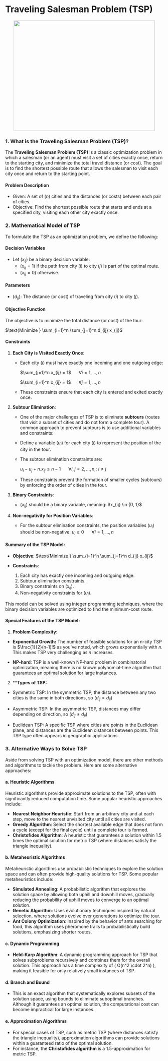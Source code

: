 # Traveling Salesman Problem (TSP)

<p align="center"> 
  <img width="450" height="350" src="https://community.ptc.com/t5/image/serverpage/image-id/2899i03C9464782900092/image-size/large?v=v2&px=999"> 
</p>

### 1. What is the Traveling Salesman Problem (TSP)?

The **Traveling Salesman Problem (TSP)** is a classic optimization problem in which a salesman (or an agent) must visit a set of cities exactly once, return to the starting city, and minimize the total travel distance (or cost). The goal is to find the shortest possible route that allows the salesman to visit each city once and return to the starting point.

#### Problem Description
- Given: A set of $( n )$ cities and the distances (or costs) between each pair of cities.
- Objective: Find the shortest possible route that starts and ends at a specified city, visiting each other city exactly once.

### 2. Mathematical Model of TSP

To formulate the TSP as an optimization problem, we define the following:

#### Decision Variables
- Let $( x_{ij} )$ be a binary decision variable:
  - $( x_{ij} = 1 )$ if the path from city $( i )$ to city $( j )$ is part of the optimal route.
  - $( x_{ij} = 0 )$ otherwise.

#### Parameters
- $( d_{ij} )$: The distance (or cost) of traveling from city $( i )$ to city $( j )$.

#### Objective Function
The objective is to minimize the total distance (or cost) of the tour:

$\text{Minimize } \sum_{i=1}^n \sum_{j=1}^n d_{ij} x_{ij}$

#### Constraints

1. **Each City is Visited Exactly Once**:
   - Each city $( i )$ must have exactly one incoming and one outgoing edge:
   
     $\sum_{j=1}^n x_{ij} = 1$   $\quad$    $\forall i = 1, ..., n$

     $\sum_{i=1}^n x_{ij} = 1$   $\quad$   $\forall j = 1, ..., n$

   - These constraints ensure that each city is entered and exited exactly once.

3. **Subtour Elimination**:
   - One of the major challenges of TSP is to eliminate **subtours** (routes that visit a subset of cities and do not form a complete tour). A common approach to prevent subtours is to use additional variables and constraints:
   - Define a variable $( u_i )$ for each city $( i )$ to represent the position of the city in the tour.
   - The subtour elimination constraints are:
     
     $u_i - u_j + n.x_{ij} \leq n - 1$   $\quad$   $\forall i, j = 2, ..., n, ; \ i \neq j$
     
   - These constraints prevent the formation of smaller cycles (subtours) by enforcing the order of cities in the tour.

4. **Binary Constraints**:
   - $( x_{ij} )$ should be a binary variable, meaning:
     $x_{ij} \in \{0, 1}$

5. **Non-negativity for Position Variables**:
   - For the subtour elimination constraints, the position variables $( u_i )$ should be non-negative:
     $u_i \geq 0$ $\quad$ $\forall i = 1, ..., n$

#### Summary of the TSP Model:

- **Objective**: $\text{Minimize } \sum_{i=1}^n \sum_{j=1}^n d_{ij} x_{ij}$
  
- **Constraints**:
  1. Each city has exactly one incoming and outgoing edge.
  2. Subtour elimination constraints.
  3. Binary constraints on $( x_{ij} )$.
  4. Non-negativity constraints for $( u_i )$.

This model can be solved using integer programming techniques, where the binary decision variables are optimized to find the minimum-cost route.

#### Special Features of the TSP Model:

1. **Problem Complexity:**
   
- **Exponential Growth:** The number of feasible solutions for an n-city TSP is $\frac{1}{2}(n-1)!$ as you've noted, which grows exponentially with $n$. This makes TSP very challenging as $n$ increases.
  
- **NP-hard**: TSP is a well-known NP-hard problem in combinatorial optimization, meaning there is no known polynomial-time algorithm that guarantees an optimal solution for large instances.

2. ****Types of TSP:**
   
 - Symmetric TSP: In the symmetric TSP, the distance between any two cities is the same in both directions, so $( d_{ij} = d_{ji})$

 - Asymmetric TSP: In the asymmetric TSP, distances may differ depending on direction, so $( d_{ij} \neq d_{ji})$

 - Euclidean TSP: A specific TSP where cities are points in the Euclidean plane, and distances are the Euclidean distances between points. This TSP type often appears in geographic applications.

### 3. Alternative Ways to Solve TSP

Aside from solving TSP with an optimization model, there are other methods and algorithms to tackle the problem. Here are some alternative approaches:

#### a. **Heuristic Algorithms**
Heuristic algorithms provide approximate solutions to the TSP, often with significantly reduced computation time. Some popular heuristic approaches include:
   - **Nearest Neighbor Heuristic**: Start from an arbitrary city and at each step, move to the nearest unvisited city until all cities are visited.
   - **Greedy Algorithm**: Select the shortest available edge that does not form a cycle (except for the final cycle) until a complete tour is formed.
   - **Christofides Algorithm**: A heuristic that guarantees a solution within 1.5 times the optimal solution for metric TSP (where distances satisfy the triangle inequality).

#### b. **Metaheuristic Algorithms**
Metaheuristic algorithms use probabilistic techniques to explore the solution space and can often provide high-quality solutions for TSP. Some popular metaheuristics include:
   - **Simulated Annealing**: A probabilistic algorithm that explores the solution space by allowing both uphill and downhill moves, gradually reducing the probability of uphill moves to converge to an optimal solution.
   - **Genetic Algorithm**: Uses evolutionary techniques inspired by natural selection, where solutions evolve over generations to optimize the tour.
   - **Ant Colony Optimization**: Inspired by the behavior of ants searching for food, this algorithm uses pheromone trails to probabilistically build solutions, emphasizing shorter routes.

#### c. **Dynamic Programming**
   - **Held-Karp Algorithm**: A dynamic programming approach for TSP that solves subproblems recursively and combines them for the overall solution. This approach has a time complexity of \( O(n^2 \cdot 2^n) \), making it feasible for only relatively small instances of TSP.

#### d. **Branch and Bound**
   - This is an exact algorithm that systematically explores subsets of the solution space, using bounds to eliminate suboptimal branches. Although it guarantees an optimal solution, the computational cost can become impractical for large instances.

#### e. **Approximation Algorithms**
   - For special cases of TSP, such as metric TSP (where distances satisfy the triangle inequality), approximation algorithms can provide solutions within a guaranteed ratio of the optimal solution.
   - For instance, the **Christofides algorithm** is a 1.5-approximation for metric TSP.
